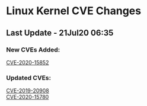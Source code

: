 
# **Linux Kernel CVE Changes**

## Last Update - 21Jul20 06:35

### **New CVEs Added:**

[CVE-2020-15852](cves/CVE-2020-15852)  


### **Updated CVEs:**

[CVE-2019-20908](cves/CVE-2019-20908)  
[CVE-2020-15780](cves/CVE-2020-15780)  
